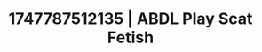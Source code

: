 ---
categories:
- Erotic curves
- Volleyball
- Virtual lover intimacy
- Cyberpunk intimacy
- Hawk Tuah
image: /assets/images/1747787512135.jpg
layout: post
seo:
  description: Featured content with high-quality Scat Fetish, ABDL Play. HD images
    available.
  keywords: Scat Fetish, ABDL Play
  og_image: /assets/images/1747787512135.jpg
  schema_type: VisualArtwork
tags:
- ABDL Play
- Scat Fetish
- '#1747787512135'
title: 1747787512135 | ABDL Play Scat Fetish
---
